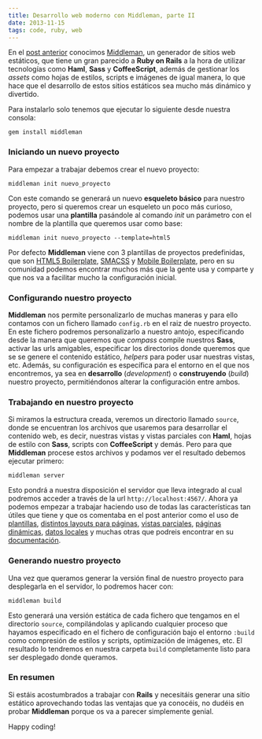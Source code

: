 ```yaml
---
title: Desarrollo web moderno con Middleman, parte II
date: 2013-11-15
tags: code, ruby, web
---
```

En el [post anterior](/blog/2013/11/03/desarrollo-web-moderno-con-middleman-i) conocimos <a href="http://middlemanapp.com/" target="_blank" title="Middleman">Middleman</a>, un generador de sitios web estáticos, que tiene un gran parecido a **Ruby on Rails** a la hora de utilizar tecnologías como **Haml**, **Sass** y **CoffeeScript**, además de gestionar los *assets* como hojas de estilos, scripts e imágenes de igual manera, lo que hace que el desarrollo de estos sitios estáticos sea mucho más dinámico y divertido.

<!-- more -->

Para instalarlo solo tenemos que ejecutar lo siguiente desde nuestra consola:

    gem install middleman

### Iniciando un nuevo proyecto
Para empezar a trabajar debemos crear el nuevo proyecto:

    middleman init nuevo_proyecto

Con este comando se generará un nuevo **esqueleto básico** para nuestro proyecto, pero si queremos crear un esqueleto un poco más curioso, podemos usar una **plantilla** pasándole al comando *init* un parámetro con el nombre de la plantilla que queremos usar como base:

    middleman init nuevo_proyecto --template=html5

Por defecto **Middleman** viene con 3 plantillas de proyectos predefinidas, que son <a target="_blank" href="http://html5boilerplate.com/">HTML5 Boilerplate</a>, <a target="_blank" href="http://smacss.com/">SMACSS</a> y <a target="_blank" href="http://html5boilerplate.com/mobile/">Mobile Boilerplate</a>, pero en su comunidad podemos encontrar <a target="_blank" href="http://directory.middlemanapp.com/#/templates/all"></a> muchos más que la gente usa y comparte y que nos va a facilitar mucho la configuración inicial.

### Configurando nuestro proyecto

**Middleman** nos permite personalizarlo de muchas maneras y para ello contamos con un fichero llamado <code>config.rb</code> en el raiz de nuestro proyecto. En este fichero podremos personalizarlo a nuestro antojo, especificando desde la manera que queremos que *compass* compile nuestros **Sass**, activar las urls amigables, especificar los directorios donde queremos que se se genere el contenido estático, *helpers* para poder usar nuestras vistas, etc.
Además, su configuración es específica para el entorno en el que nos encontremos, ya sea en **desarrollo** (*development*) o **construyendo** (*build*) nuestro proyecto, permitiéndonos alterar la configuración entre ambos.

### Trabajando en nuestro proyecto
Si miramos la estructura creada, veremos un directorio llamado <code>source</code>, donde se encuentran los archivos que usaremos para desarrollar el contenido web, es decir, nuestras vistas y vistas parciales con **Haml**, hojas de estilo con **Sass**, scripts con **CoffeeScript** y demás. Pero para que **Middleman** procese estos archivos y podamos ver el resultado debemos ejecutar primero:

    middleman server

Esto pondrá a nuestra disposición el servidor que lleva integrado al cual podremos acceder a través de la url <code>http://localhost:4567/</code>.
Ahora ya podemos empezar a trabajar haciendo uso de todas las características tan útiles que tiene y que os comentaba en el post anterior como el uso de <a href="http://middlemanapp.com/templates/" target="_blank">plantillas</a>,  <a href="http://middlemanapp.com/templates/#toc_2" target="_blank">distintos layouts para páginas</a>, <a href="http://middlemanapp.com/templates/#toc_6" target="_blank">vistas parciales</a>, <a href="http://middlemanapp.com/dynamic-pages/" target="_blank">páginas dinámicas</a>, <a href="http://middlemanapp.com/advanced/local-data/" target="_blank">datos locales</a> y muchas otras que podreis encontrar en su <a href="http://middlemanapp.com/getting-started/" target="_blank">documentación</a>.

### Generando nuestro proyecto
Una vez que queramos generar la versión final de nuestro proyecto para desplegarla en el servidor, lo podremos hacer con:

    middleman build

Esto generará una versión estática de cada fichero que tengamos en el directorio <code>source</code>, compilándolas y aplicando cualquier proceso que hayamos especificado en el fichero de configuración bajo el entorno <code>:build</code> como compresión de estilos y scripts, optimización de imágenes, etc. El resultado lo tendremos en nuestra carpeta <code>build</code> completamente listo para ser desplegado donde queramos.

### En resumen
Si estáis acostumbrados a trabajar con **Rails** y necesitáis generar una sitio estático aprovechando todas las ventajas que ya conocéis, no dudéis en probar **Middleman** porque os va a parecer simplemente genial.

Happy coding!



